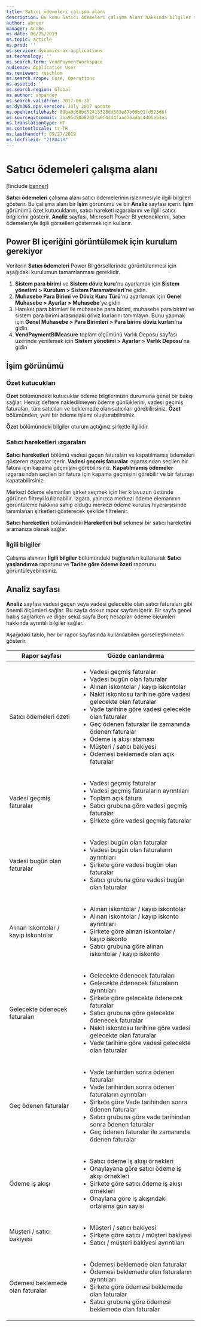 ```yaml
---
title: Satıcı ödemeleri çalışma alanı
description: Bu konu Satıcı ödemeleri çalışma alanı hakkında bilgiler sağlar. Satıcı ödemeleri çalışma alanı satıcı ödemelerinin işlenmesiyle ilgili bilgileri gösterir.
author: abruer
manager: AnnBe
ms.date: 06/25/2019
ms.topic: article
ms.prod: ''
ms.service: dynamics-ax-applications
ms.technology: ''
ms.search.form: VendPaymentWorkspace
audience: Application User
ms.reviewer: roschlom
ms.search.scope: Core, Operations
ms.assetid: ''
ms.search.region: Global
ms.author: shpandey
ms.search.validFrom: 2017-06-30
ms.dyn365.ops.version: July 2017 update
ms.openlocfilehash: 89ba0d68bd52413328dd583e87b09b01fd523d6f
ms.sourcegitcommit: 3ba95d50b8262fa0f43d4faad76adac4d05eb3ea
ms.translationtype: HT
ms.contentlocale: tr-TR
ms.lasthandoff: 09/27/2019
ms.locfileid: "2180418"
---
```

# <a name="vendor-payments-workspace"></a>Satıcı ödemeleri çalışma alanı

[!include [banner](../includes/banner.md)]

**Satıcı ödemeleri** çalışma alanı satıcı ödemelerinin işlenmesiyle ilgili bilgileri gösterir. Bu çalışma alanı bir **İşim** görünümü ve bir **Analiz** sayfası içerir. **İşim** görünümü özet kutucuklarını, satıcı hareketi ızgaralarını ve ilgili satıcı bilgilerini gösterir. **Analiz** sayfası, Microsoft Power BI yeteneklerini, satıcı ödemeleriyle ilgili görselleri göstermek için kullanır.

## <a name="setup-needed-to-view-power-bi-content"></a>Power BI içeriğini görüntülemek için kurulum gerekiyor

Verilerin **Satıcı ödemeleri** Power BI görsellerinde görüntülenmesi için aşağıdaki kurulumun tamamlanması gereklidir.
1. **Sistem para birimi** ve **Sistem döviz kuru**'nu ayarlamak için **Sistem yönetimi > Kurulum > Sistem Paramatreleri**'ne gidin.
2. **Muhasebe Para Birimi** ve **Döviz Kuru Türü**'nü ayarlamak için **Genel Muhasebe > Ayarlar > Muhasebe**'ye gidin 
2. Hareket para birimleri ile muhasebe para birimi, muhasebe para birimi ve sistem para birimi arasındaki döviz kurlarını tanımlayın. Bunu yapmak için **Genel Muhasebe > Para Birimleri > Para birimi döviz kurları**'na gidin.
3. **VendPaymentBIMeasure** toplam ölçümünü Varlık Deposu sayfası üzerinde yenilemek için **Sistem yönetimi > Ayarlar > Varlık Deposu**'na gidin 

## <a name="my-work-view"></a>İşim görünümü

### <a name="summary-tiles"></a>Özet kutucukları

**Özet** bölümündeki kutucuklar ödeme bilgilerinizin durumuna genel bir bakış sağlar. Henüz deftere nakledilmeyen ödeme günlüklerini, vadesi geçmiş faturaları, tüm satıcıları ve beklemede olan satıcıları görebilirsiniz. **Özet** bölümünden, yeni bir ödeme işlemi oluşturabilirsiniz.

**Özet** bölümündeki bilgiler oturum açtığınız şirketle ilgilidir.

### <a name="vendor-transactions-grids"></a>Satıcı hareketleri ızgaraları

**Satıcı hareketleri** bölümü vadesi geçen faturaları ve kapatılmamış ödemeleri gösteren ızgaralar içerir. **Vadesi geçmiş faturalar** ızgarasından seçilen bir fatura için kapama geçmişini görebilirsiniz. **Kapatılmamış ödemeler** ızgarasından seçilen bir fatura için kapama geçmişini görebilir ve bir faturayı kapatabilirsiniz.

Merkezi ödeme elemanları şirket seçmek için her kılavuzun üstünde görünen filtreyi kullanabilir. Izgara, yalnızca merkezi ödeme elemanının görüntüleme hakkına sahip olduğu merkezi ödeme kuruluş hiyerarşisinde tanımlanan şirketleri gösterecek şekilde filtrelenir.

**Satıcı hareketleri** bölümündeki **Hareketleri bul** sekmesi bir satıcı hareketini aramanıza olanak sağlar.

### <a name="related-information"></a>İlgili bilgiler

Çalışma alanının **İlgili bilgiler** bölümündeki bağlantıları kullanarak **Satıcı yaşlandırma** raporunu ve **Tarihe göre ödeme özeti** raporunu görüntüleyebilirsiniz.

## <a name="analytics-page"></a>Analiz sayfası

**Analiz** sayfası vadesi geçen veya vadesi gelecekte olan satıcı faturaları gibi önemli ölçümleri sağlar. Bu sayfa dokuz rapor sayfası içerir. Bir sayfa genel bakış sağlarken ve diğer sekiz sayfa Borç hesapları ödeme ölçümleri hakkında ayrıntılı bilgiler sağlar.

Aşağıdaki tablo, her bir rapor sayfasında kullanılabilen görselleştirmeleri gösterir.


|            Rapor sayfası            |                                                                                                                                                                                Gözde canlandırma                                                                                                                                                                                |
|-----------------------------------|-----------------------------------------------------------------------------------------------------------------------------------------------------------------------------------------------------------------------------------------------------------------------------------------------------------------------------------------------------------------------------|
|     Satıcı ödemeleri özeti      | <ul><li>Vadesi geçmiş faturalar</li><li>Vadesi bugün olan faturalar</li><li>Alınan iskontolar / kayıp iskontolar</li><li>Nakit iskontosu tarihine göre vadesi gelecekte olan faturalar</li><li>Vade tarihine göre vadesi gelecekte olan faturalar</li><li>Geç ödenen faturalar ile zamanında ödenen faturalar</li><li>Ödeme iş akışı ataması</li><li>Müşteri / satıcı bakiyesi</li><li>Ödemesi beklemede olan açık faturalar</li></ul> |
|         Vadesi geçmiş faturalar         |                                                                                             <ul><li>Vadesi geçmiş faturalar</li><li>Vadesi geçmiş faturaların ayrıntıları</li><li>Toplam açık fatura</li><li>Satıcı grubuna göre vadesi geçmiş faturalar</li><li>Şirkete göre vadesi geçmiş faturalar</li></ul>                                                                                              |
|        Vadesi bugün olan faturalar         |                                                                                                         <ul><li>Vadesi bugün olan faturalar</li><li>Vadesi bugün olan faturaların ayrıntıları</li><li>Şirkete göre vadesi bugün olan faturalar</li><li>Satıcı grubuna göre vadesi bugün olan faturalar</li></ul>                                                                                                          |
| Alınan iskontolar / kayıp iskontolar |                                                                             <ul><li>Alınan iskontolar / kayıp iskontolar</li><li>Alınan iskontolar / kayıp iskonto ayrıntıları</li><li>Şirkete göre alınan iskontolar / kayıp iskonto</li><li>Satıcı grubuna göre alınan iskontolar / kayıp iskonto</li></ul>                                                                              |
|      Gelecekte ödenecek faturaları       |                                                 <ul><li>Gelecekte ödenecek faturaları</li><li>Gelecekte ödenecek faturaların ayrıntıları</li><li>Şirkete göre gelecekte ödenecek faturalar</li><li>Satıcı grubuna göre gelecekte ödenecek faturalar</li><li>Nakit iskontosu tarihine göre vadesi gelecekte olan faturalar</li><li>Vade tarihine göre vadesi gelecekte olan faturalar</li></ul>                                                  |
|        Geç ödenen faturalar         |                                                         <ul><li>Vade tarihinden sonra ödenen faturalar</li><li>Vade tarihinden sonra ödenen faturaların ayrıntıları</li><li>Şirkete göre Vade tarihinden sonra ödenen faturalar</li><li>Satıcı grubuna göre vade tarihinden sonra ödenen faturalar</li><li>Geç ödenen faturalar ile zamanında ödenen faturalar</li></ul>                                                          |
|         Ödeme iş akışı          |                                                                                <ul><li>Satıcı ödeme iş akışı örnekleri</li><li>Onaylayana göre satıcı ödeme iş akışı örnekleri</li><li>Şirkete göre satıcı ödeme iş akışı örnekleri</li><li>Onaylana göre iş akışındaki ortalama gün sayısı</li></ul>                                                                                |
|    Müşteri / satıcı bakiyesi     |                                                                                                                   <ul><li>Müşteri / satıcı bakiyesi</li><li>Şirkete göre satıcı / müşteri bakiyesi</li><li>Satıcı / müşteri bakiyesi ayrıntıları</li></ul>                                                                                                                    |
|    Ödemesi beklemede olan faturalar     |                                                                                         <ul><li>Ödemesi beklemede olan faturalar</li><li>Ödemesi beklemede olan faturaların ayrıntıları</li><li>Şirkete göre ödemesi beklemede olan faturalar</li><li>Satıcı grubuna göre ödemesi beklemede olan faturalar</li></ul>                                                                                          |

